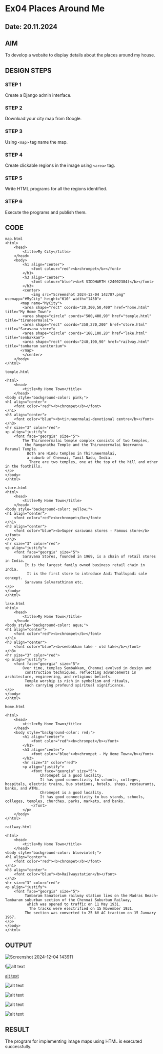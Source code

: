 # Ex04 Places Around Me
## Date: 20.11.2024

## AIM
To develop a website to display details about the places around my house.

## DESIGN STEPS

### STEP 1
Create a Django admin interface.

### STEP 2
Download your city map from Google.

### STEP 3
Using ```<map>``` tag name the map.

### STEP 4
Create clickable regions in the image using ```<area>``` tag.

### STEP 5
Write HTML programs for all the regions identified.

### STEP 6
Execute the programs and publish them.

## CODE
```
map.html
<html>
    <head>
        <title>My City</title>
    </head>
    <body>
        <h1 align="center">
            <font colour="red"><b>chrompet</b></font>
        </h1>
        <h3 align="center">
            <font colour="blue"><b>S SIDDHARTH (24002384)</b></font>
        </h3>
        <center>
            <img src="Screenshot 2024-12-04 142707.png" usemapp="#MyCity" height="610" width="1450">
       <map name="MyCity">
        <area shape="rect" coords="20,300,50,400" href="home.html" title="My Home Town">
        <area shape="circle" coords="500,400,90" href="temple.html" title="tiruneermalai">
        <area shape="rect" coords="350,270,200" href="store.html" title="Saravana store">
        <area shape="circle" coords="168,100,20" href="lake.html" title="sembakkam">
        <area shape="rect" coords="240,190,90" href="railway.html" title="tambaram sanitorium">
       </map>
        </center>
    </body>
</html>

temple.html

<html>
    <head>
        <title>My Home Town</title>
    </head>
<body style="background-color: pink;">
<h1 align="center">
    <font color="red"><b>chrompet</b></font>
</h1>
<h3 align="center">
    <font color="blue"><b>tiruneermalai-devotional centre</b></font>
</h3>
<hr size="3" color="red">
<p align="justify">
    <font face="georgia" size="5">
        The Thiruneermalai temple complex consists of two temples,
         the Ranganatha Temple and the Thiruneermalai Neervanna Perumal Temple.
          Both are Hindu temples in Thiruneermalai, 
          a suburb of Chennai, Tamil Nadu, India.
           There are two temples, one at the top of the hill and other in the foothills.
</p>
</body>
</html>

store.html
<html>
    <head>
        <title>My Home Town</title>
    </head>
<body style="background-color: yellow;">
<h1 align="center">
    <font color="red"><b>chrompet</b></font>
</h1>
<h3 align="center">
    <font color="blue"><b>Super saravana stores - Famous store</b></font>
</h3>
<hr size="3" color="red">
<p align="justify">
    <font face="georgia" size="5">
        Saravana Stores, founded in 1969, is a chain of retail stores in India.
         It is the largest family owned business retail chain in India.
          It is the first store to introduce Aadi Thallupadi sale concept.
         Saravana Selvarathinam etc.
</p>
</body>
</html>

lake.html
<html>
    <head>
        <title>My Home Town</title>
    </head>
<body style="background-color: aqua;">
<h1 align="center">
    <font color="red"><b>chrompet</b></font>
</h1>
<h3 align="center">
    <font color="blue"><b>seebakkam lake - old lake</b></font>
</h3>
<hr size="3" color="red">
<p align="justify">
    <font face="georgia" size="5">
        Over time, temples Sembakkam, Chennai evolved in design and
         construction techniques, reflecting advancements in architecture, engineering, and religious beliefs. 
         Temple worship is rich in symbolism and rituals,
         each carrying profound spiritual significance.
</p>
</body>
</html>

home.html

<html>
    <head>
        <title>My Home Town</title>
    </head>
    <body style="background-color: red;">
        <h1 align="center">
            <font color="red"><b>chrompet</b></font>
        </h1>
        <h3 align="center">
            <font color="blue"><b>chrompet - My Home Town</b></font>
        </h3>
        <hr size="3" color="red">
        <p align="justify">
            <font face="georgia" size="5">
                Chromepet is a good locality.
                It has good connectivity to schools, colleges, hospitals, electric trains, bus stations, hotels, shops, restaurants, banks, and ATMs.
                Chromepet is a good locality.
                It has good connectivity to bus stands, schools, colleges, temples, churches, parks, markets, and banks.
            </font>
        </p>
    </body>
</html>

railway.html

<html>
    <head>
        <title>My Home Town</title>
    </head>
<body style="background-color: blueviolet;">
<h1 align="center">
    <font color="red"><b>chrompet</b></font>
</h1>
<h3 align="center">
    <font color="blue"><b>Railwaystation</b></font>
</h3>
<hr size="3" color="red">
<p align="justify">
    <font face="georgia" size="5">
         Tambaram Sanatorium railway station lies on the Madras Beach—Tambaram suburban section of the Chennai Suburban Railway,
          which was opened to traffic on 11 May 1931.
           The tracks were electrified on 15 November 1931.
         The section was converted to 25 kV AC traction on 15 January 1967.
</p>
</body>
</html>
```


## OUTPUT

![Screenshot 2024-12-04 143911](https://github.com/user-attachments/assets/7cee537a-1eb8-4148-9bb5-01ba5fd8d123)

!![alt text](<Screenshot 2024-12-04 144137.png>)

[alt text](<Screenshot 2024-12-04 143911-2.png>)

![alt text](<Screenshot 2024-12-04 144212.png>)

![alt text](<Screenshot 2024-12-04 144300.png>)

![alt text](<Screenshot 2024-12-04 144324.png>)

![alt text](<Screenshot 2024-12-04 144352.png>)
## RESULT

The program for implementing image maps using HTML is executed successfully.
